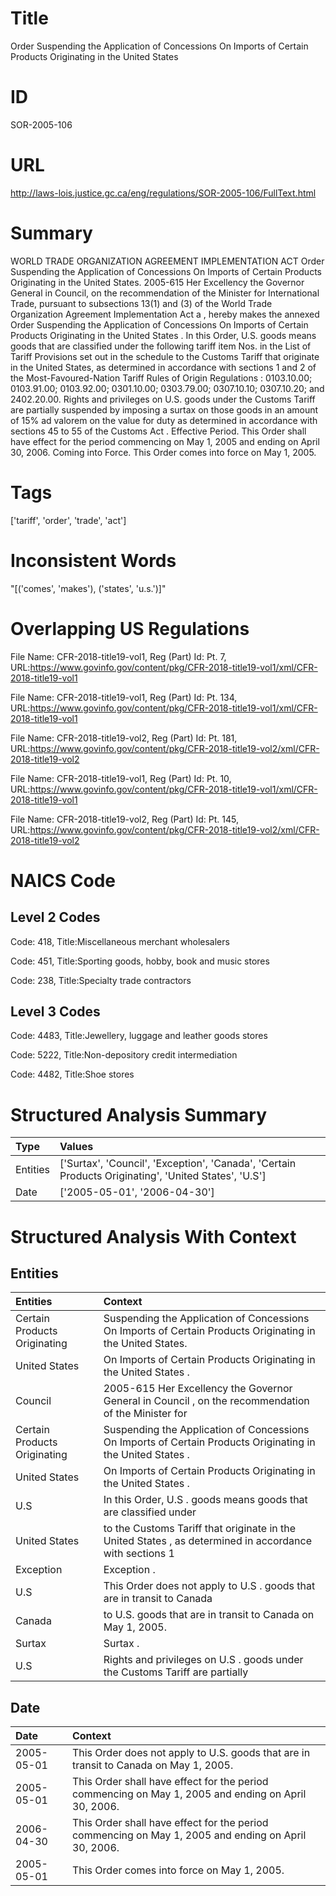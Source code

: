 # Title
Order Suspending the Application of Concessions On Imports of Certain Products Originating in the United States


# ID
SOR-2005-106

# URL
http://laws-lois.justice.gc.ca/eng/regulations/SOR-2005-106/FullText.html


# Summary
WORLD TRADE ORGANIZATION AGREEMENT IMPLEMENTATION ACT Order Suspending the Application of Concessions On Imports of Certain Products Originating in the United States.
2005-615 Her Excellency the Governor General in Council, on the recommendation of the Minister for International Trade, pursuant to subsections 13(1) and (3) of the  World Trade Organization Agreement Implementation Act a , hereby makes the annexed  Order Suspending the Application of Concessions On Imports of Certain Products Originating in the United States .
In this Order,  U.S. goods  means goods that are classified under the following tariff item Nos. in the List of Tariff Provisions set out in the schedule to the  Customs Tariff  that originate in the United States, as determined in accordance with sections 1 and 2 of the  Most-Favoured-Nation Tariff Rules of Origin Regulations : 0103.10.00; 0103.91.00; 0103.92.00; 0301.10.00; 0303.79.00; 0307.10.10; 0307.10.20; and 2402.20.00.
Rights and privileges on U.S. goods under the  Customs Tariff  are partially suspended by imposing a surtax on those goods in an amount of 15%  ad valorem  on the value for duty as determined in accordance with sections 45 to 55 of the  Customs Act .
Effective Period.
This Order shall have effect for the period commencing on May 1, 2005 and ending on April 30, 2006.
Coming into Force.
This Order comes into force on May 1, 2005.


# Tags
['tariff', 'order', 'trade', 'act']


# Inconsistent Words
"[('comes', 'makes'), ('states', 'u.s.')]"


# Overlapping US Regulations
File Name: CFR-2018-title19-vol1, Reg (Part) Id: Pt. 7, URL:https://www.govinfo.gov/content/pkg/CFR-2018-title19-vol1/xml/CFR-2018-title19-vol1

File Name: CFR-2018-title19-vol1, Reg (Part) Id: Pt. 134, URL:https://www.govinfo.gov/content/pkg/CFR-2018-title19-vol1/xml/CFR-2018-title19-vol1

File Name: CFR-2018-title19-vol2, Reg (Part) Id: Pt. 181, URL:https://www.govinfo.gov/content/pkg/CFR-2018-title19-vol2/xml/CFR-2018-title19-vol2

File Name: CFR-2018-title19-vol1, Reg (Part) Id: Pt. 10, URL:https://www.govinfo.gov/content/pkg/CFR-2018-title19-vol1/xml/CFR-2018-title19-vol1

File Name: CFR-2018-title19-vol2, Reg (Part) Id: Pt. 145, URL:https://www.govinfo.gov/content/pkg/CFR-2018-title19-vol2/xml/CFR-2018-title19-vol2




# NAICS Code
## Level 2 Codes
Code: 418, Title:Miscellaneous merchant wholesalers

Code: 451, Title:Sporting goods, hobby, book and music stores

Code: 238, Title:Specialty trade contractors




## Level 3 Codes
Code: 4483, Title:Jewellery, luggage and leather goods stores

Code: 5222, Title:Non-depository credit intermediation

Code: 4482, Title:Shoe stores







# Structured Analysis Summary
| Type     | Values                                                                                               |
|:---------|:-----------------------------------------------------------------------------------------------------|
| Entities | ['Surtax', 'Council', 'Exception', 'Canada', 'Certain Products Originating', 'United States', 'U.S'] |
| Date     | ['2005-05-01', '2006-04-30']                                                                         |


# Structured Analysis With Context
 


## Entities
| Entities                     | Context                                                                                                      |
|:-----------------------------|:-------------------------------------------------------------------------------------------------------------|
| Certain Products Originating | Suspending the Application of Concessions On Imports of Certain Products Originating  in the United States.  |
| United States                | On Imports of Certain Products Originating in the United States .                                            |
| Council                      | 2005-615 Her Excellency the Governor General in  Council , on the recommendation of the Minister for         |
| Certain Products Originating | Suspending the Application of Concessions On Imports of Certain Products Originating  in the United States . |
| United States                | On Imports of Certain Products Originating in the United States  .                                           |
| U.S                          | In this Order,   U.S . goods means goods that are classified under                                           |
| United States                | to the Customs Tariff that originate in the United States , as determined in accordance with sections 1      |
| Exception                    | Exception .                                                                                                  |
| U.S                          | This Order does not apply to  U.S . goods that are in transit to Canada                                      |
| Canada                       | to U.S. goods that are in transit to Canada  on May 1, 2005.                                                 |
| Surtax                       | Surtax .                                                                                                     |
| U.S                          | Rights and privileges on  U.S . goods under the Customs Tariff are partially                                 |


## Date
| Date       | Context                                                                                             |
|:-----------|:----------------------------------------------------------------------------------------------------|
| 2005-05-01 | This Order does not apply to U.S. goods that are in transit to Canada on May 1, 2005.               |
| 2005-05-01 | This Order shall have effect for the period commencing on May 1, 2005 and ending on April 30, 2006. |
| 2006-04-30 | This Order shall have effect for the period commencing on May 1, 2005 and ending on April 30, 2006. |
| 2005-05-01 | This Order comes into force on May 1, 2005.                                                         |


